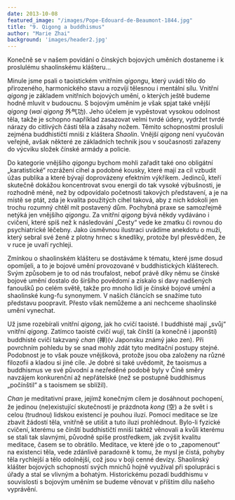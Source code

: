 ```yaml
---
date: 2013-10-08
featured_image: "/images/Pope-Edouard-de-Beaumont-1844.jpg"
title: "9. Qigong a buddhismus"
author: "Marie Zhai"
background: 'images/header2.jpg'
---
```

Konečně se v našem povídání o čínských bojových uměních dostaneme i k proslulému shaolinskému klášteru...
<!--more-->

Minule jsme psali o taoistickém vnitřním *qigong*u, který uvádí tělo do přirozeného, harmonického stavu a rozvíjí tělesnou i mentální sílu. Vnitřní *qigong* je základem vnitřních bojových umění, o kterých ještě budeme hodně mluvit v budoucnu. S bojovým uměním je však spjat také vnější *qigong* (*wai qigong* 外气功). Jeho účelem je vypěstovat vysokou odolnost těla, takže je schopno například zasazovat velmi tvrdé údery, vydržet tvrdé nárazy do citlivých částí těla a zásahy nožem. Těmito schopnostmi prosluli zejména buddhističtí mniši z kláštera *Shaolin*. Vnější *qigong* není vyučován veřejně, avšak některé ze základních technik jsou v současnosti zařazeny do výcviku složek čínské armády a policie.

Do kategorie vnějšího *qigong*u bychom mohli zařadit také ono obligátní „karatistické“ rozrážení cihel a podobné kousky, které mají za cíl vzbudit úžas publika a které bývají doprovázeny efektním výkřikem. Jedinců, kteří skutečně dokážou koncentrovat svou energii do tak vysoké výbušnosti, je rozhodně méně, než by odpovídalo početnosti takových představení, a je na místě se ptát, zda je kvalita použitých cihel taková, aby z nich kdokoli jen trochu rozumný chtěl mít postavený dům. Pochybná praxe se samozřejmě netýká jen vnějšího *qigong*u. Za vnitřní *qigong* bývá někdy vydáváno i cvičení, které spíš než k následování „Cesty“ vede ke zmatku či rovnou do psychiatrické léčebny. Jako úsměvnou ilustraci uvádíme anekdotu o muži, který sebral své ženě z plotny hrnec s knedlíky, protože byl přesvědčen, že v ruce je uvaří rychleji.

Zmínkou o shaolinském klášteru se dostáváme k tématu, které jsme dosud opomíjeli, a to je bojové umění provozované v buddhistických klášterech. Svým způsobem je to od nás troufalost, neboť právě díky němu se čínské bojové umění dostalo do širšího povědomí a získalo si davy nadšených fanoušků po celém světě, takže pro mnoho lidí je čínské bojové umění a shaolinské kung-fu synonymem. V našich článcích se snažíme tuto představu poopravit. Přesto však nemůžeme a ani nechceme shaolinské umění vynechat.

Už jsme rozebírali vnitřní *qigong*, jak ho cvičí taoisté. I buddhisté mají „svůj“ vnitřní *qigong*. Zatímco taoisté cvičí *wuji*, tak čínští (a konečně i japonští) buddhisté cvičí takzvaný *chan* (禅)(v Japonsku známý jako zen). Při povrchním pohledu by se snad mohly zdát tyto meditační postupy stejné. Podobnost je to však pouze vnějšková, protože jsou oba založeny na různé filozofii a kladou si jiné cíle. Je dobré si také uvědomit, že taoismus a buddhismus ve své původní a nezředěné podobě byly v Číně směry navzájem konkurenční až nepřátelské (než se postupně buddhismus „počínštil“ a s taoismem se sblížil).

*Chan* je meditativní praxe, jejímž konečným cílem je dosáhnout pochopení, že jedinou (ne)existující skutečností je prázdnota *kong* (空) a že svět i s celou (trudnou) lidskou existencí je pouhou iluzí. Pomocí meditace se lze zbavit žádostí těla, vnitřně se utišit a tuto iluzi prohlédnout. Bylo-li fyzické cvičení, kterému se čínští buddhističtí mniši taktéž věnovali a kvůli kterému se stali tak slavnými, původně spíše prostředkem, jak zvýšit kvalitu meditace, časem se to obrátilo. Meditace, ve které jde o to „zapomenout“ na existenci těla, vede zdánlivě paradoxně k tomu, že mysl je čistá, pohyby těla rychlejší a tělo odolnější, což jsou v boji cenné devízy. Shaolinský klášter bojových schopností svých mnichů hojně využíval při spolupráci s úřady a stal se vlivným a bohatým. Historickému pozadí buddhismu v souvislosti s bojovým uměním se budeme věnovat v příštím dílu našeho vyprávění.

